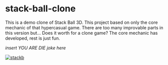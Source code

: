 # stack-ball-clone

This is a demo clone of Stack Ball 3D. This project based on only the core mechanic of that hypercasual game.
There are too many improvable parts in this version but... Does it worth for a clone game? The core mechanic has developed, rest is just fun.


*insert YOU ARE DIE joke here*

<a href="https://ibb.co/VjCfRHt"><img src="https://i.ibb.co/SsmFbQP/stackb.gif" alt="stackb" border="0"></a>


